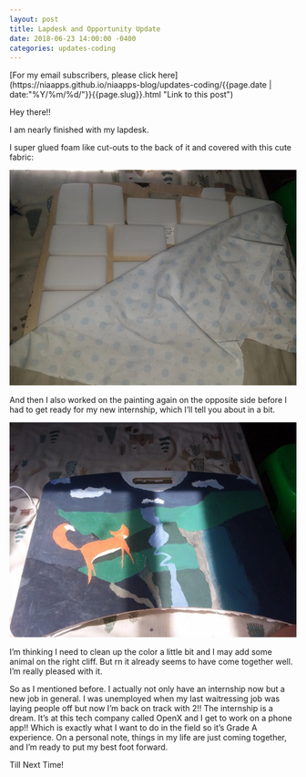 ```yaml
---
layout: post
title: Lapdesk and Opportunity Update
date: 2018-06-23 14:00:00 -0400
categories: updates-coding
---
```

<!-- Need to copy/paste to each post: -->
<div class="feed" markdown="1">
 [For my email subscribers, please click here](https://niaapps.github.io/niaapps-blog/updates-coding/{{page.date | date:"%Y/%m/%d/"}}{{page.slug}}.html "Link to this post")
</div>

Hey there!!

I am nearly finished with my lapdesk.

I super glued foam like cut-outs to the back of it and covered with this cute fabric:

![alt text](/images/lp2.jpg "back of my lapdesk") 

And then I also worked on the painting again on the opposite side before I had to get ready for my new internship, which I’ll tell you about in a bit.

![alt text](/images/lp3.jpg "paint progress of my lapdesk") 

I’m thinking I need to clean up the color a little bit and I may add some animal on the right cliff. But rn it already seems to have come together well. I’m really pleased with it.

So as I mentioned before. I actually not only have an internship now but a new job in general. I was unemployed when my last waitressing job was laying people off but now I’m back on track with 2!! The internship is a dream. It’s at this tech company called OpenX and I get to work on a phone app!! Which is exactly what I want to do in the field so it’s Grade A experience. On a personal note, things in my life are just coming together, and I’m ready to put my best foot forward.

Till Next Time!